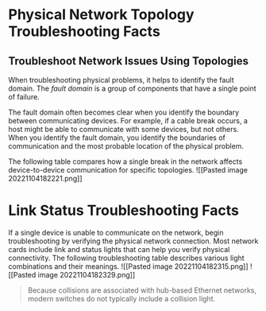 # Physical Network Topology Troubleshooting Facts
## Troubleshoot Network Issues Using Topologies
When troubleshooting physical problems, it helps to identify the fault domain. The _fault domain_ is a group of components that have a single point of failure.

The fault domain often becomes clear when you identify the boundary between communicating devices. For example, if a cable break occurs, a host might be able to communicate with some devices, but not others. When you identify the fault domain, you identify the boundaries of communication and the most probable location of the physical problem.

The following table compares how a single break in the network affects device-to-device communication for specific topologies.
![[Pasted image 20221104182221.png]]

# Link Status Troubleshooting Facts
If a single device is unable to communicate on the network, begin troubleshooting by verifying the physical network connection. Most network cards include link and status lights that can help you verify physical connectivity. The following troubleshooting table describes various light combinations and their meanings.
![[Pasted image 20221104182315.png]]
![[Pasted image 20221104182329.png]]
> Because collisions are associated with hub-based Ethernet networks, modern switches do not typically include a collision light.


